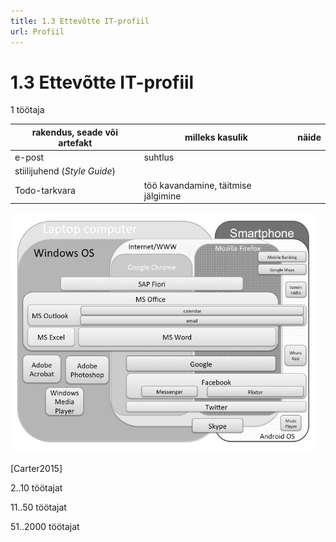 ```yaml
---
title: 1.3 Ettevõtte IT-profiil
url: Profiil
---
```


# 1.3 Ettevõtte IT-profiil

1 töötaja

| rakendus, seade või artefakt | milleks kasulik | näide |
|------------------------------|-----------------|-------|
| e-post                       | suhtlus         | 
| stiilijuhend (_Style Guide_) | |
| Todo-tarkvara | töö kavandamine, täitmise jälgimine | |

![](img/Identity.PNG)

[Carter2015]

2..10 töötajat

11..50 töötajat

51..2000 töötajat


